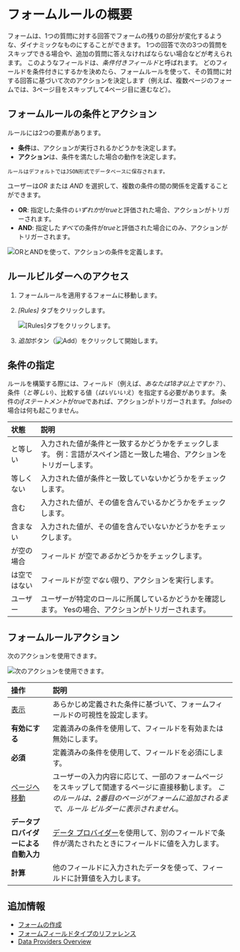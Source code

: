 # フォームルールの概要

フォームは、1つの質問に対する回答でフォームの残りの部分が変化するような、ダイナミックなものにすることができます。 1つの回答で次の3つの質問をスキップできる場合や、追加の質問に答えなければならない場合などが考えられます。 このようなフィールドは、*条件付きフィールド*と呼ばれます。 どのフィールドを条件付きにするかを決めたら、フォームルールを使って、その質問に対する回答に基づいて次のアクションを決定します（例えば、複数ページのフォームでは、3ページ目をスキップして4ページ目に進むなど）。

## フォームルールの条件とアクション

ルールには2つの要素があります。

  - **条件**は、アクションが実行されるかどうかを決定します。
  - **アクション**は、条件を満たした場合の動作を決定します。

<!-- end list -->

```{note}
ルールはデフォルトではJSON形式でデータベースに保存されます。
```

ユーザーは*OR* または *AND* を選択して、複数の条件の間の関係を定義することができます。

  - **OR**: 指定した条件の*いずれか*が*true*と評価された場合、アクションがトリガーされます。
  - **AND**: 指定した*すべて*の条件が*true*と評価された場合にのみ、アクションがトリガーされます。

![ORとANDを使って、アクションの条件を定義します。](./form-rules-overview/images/01.png)

## ルールビルダーへのアクセス

1.  フォームルールを適用するフォームに移動します。

2.  *[Rules]* タブをクリックします。

    ![[Rules]タブをクリックします。](./form-rules-overview/images/02.png)

3.  *追加*ボタン（![Add](../../../images/icon-add.png)）をクリックして開始します。

## 条件の指定

ルールを構築する際には、フィールド（例えば、*あなたは18才以上ですか？*）、条件（*と等しい*）、比較する値（*はい/いいえ*）を指定する必要があります。 条件の*ifステートメント*が*true*であれば、アクションがトリガーされます。 *false*の場合は何も起こりません。

| 状態     | 説明                                                           |
| :--- | :--- |
| と等しい   | 入力された値が条件と一致するかどうかをチェックします。 例：言語がスペイン語と一致した場合、アクションをトリガーします。 |
| 等しくない  | 入力された値が条件と一致していないかどうかをチェックします。                               |
| 含む     | 入力された値が、その値を含んでいるかどうかをチェックします。                               |
| 含まない   | 入力された値が、その値を含んでいないかどうかをチェックします。                              |
| が空の場合  | フィールド が空で*ある*かどうかをチェックします。                                   |
| は空ではない | フィールドが空*でない*限り、アクションを実行します。                                  |
| ユーザー   | ユーザーが特定のロールに所属しているかどうかを確認します。 Yesの場合、アクションがトリガーされます。         |

## フォームルールアクション

次のアクションを使用できます。

![次のアクションを使用できます。](./form-rules-overview/images/03.png)

| 操作                                         | 説明                                                                                                       |
| :--- | :--- |
| [表示](./using-the-show-hide-rule.md)        | あらかじめ定義された条件に基づいて、フォームフィールドの可視性を設定します。                                                                   |
| **有効にする**                                  | 定義済みの条件を使用して、フィールドを有効または無効にします。                                                                          |
| **必須**                                     | 定義済みの条件を使用して、フィールドを必須にします。                                                                               |
| [ページへ移動](./using-the-jump-to-page-rule.md) | ユーザーの入力内容に応じて、一部のフォームページをスキップして関連するページに直接移動します。 *このルールは、2番目のページがフォームに追加されるまで、ルール ビルダーに表示されません*。          |
| **データプロバイダーによる自動入力**                       | [データ プロバイダー](../data-providers/using-data-providers-to-populate-form-options.md)を使用して、別のフィールドで条件が満たされたときにフィールドに値を入力します。 |
| **計算**                                     | 他のフィールドに入力されたデータを使って、フィールドに計算値を入力します。                                                                    |

## 追加情報

  - [フォームの作成](../creating-and-managing-forms/creating-forms.md)
  - [フォームフィールドタイプのリファレンス](../creating-and-managing-forms/forms-field-types-reference.md)
  - [Data Providers Overview](../data-providers/data-providers-overview.md)
